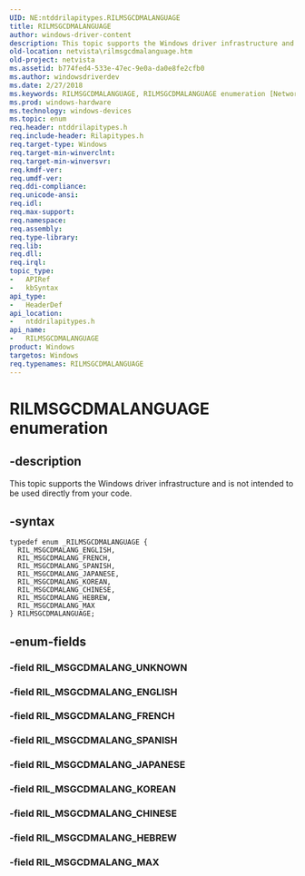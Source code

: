 ```yaml
---
UID: NE:ntddrilapitypes.RILMSGCDMALANGUAGE
title: RILMSGCDMALANGUAGE
author: windows-driver-content
description: This topic supports the Windows driver infrastructure and is not intended to be used directly from your code.
old-location: netvista\rilmsgcdmalanguage.htm
old-project: netvista
ms.assetid: b774fed4-533e-47ec-9e0a-da0e8fe2cfb0
ms.author: windowsdriverdev
ms.date: 2/27/2018
ms.keywords: RILMSGCDMALANGUAGE, RILMSGCDMALANGUAGE enumeration [Network Drivers Starting with Windows Vista], RIL_MSGCDMALANG_CHINESE, RIL_MSGCDMALANG_ENGLISH, RIL_MSGCDMALANG_FRENCH, RIL_MSGCDMALANG_HEBREW, RIL_MSGCDMALANG_JAPANESE, RIL_MSGCDMALANG_KOREAN, RIL_MSGCDMALANG_MAX, RIL_MSGCDMALANG_SPANISH, netvista.rilmsgcdmalanguage, ntddrilapitypes/RILMSGCDMALANGUAGE, ntddrilapitypes/RIL_MSGCDMALANG_CHINESE, ntddrilapitypes/RIL_MSGCDMALANG_ENGLISH, ntddrilapitypes/RIL_MSGCDMALANG_FRENCH, ntddrilapitypes/RIL_MSGCDMALANG_HEBREW, ntddrilapitypes/RIL_MSGCDMALANG_JAPANESE, ntddrilapitypes/RIL_MSGCDMALANG_KOREAN, ntddrilapitypes/RIL_MSGCDMALANG_MAX, ntddrilapitypes/RIL_MSGCDMALANG_SPANISH
ms.prod: windows-hardware
ms.technology: windows-devices
ms.topic: enum
req.header: ntddrilapitypes.h
req.include-header: Rilapitypes.h
req.target-type: Windows
req.target-min-winverclnt: 
req.target-min-winversvr: 
req.kmdf-ver: 
req.umdf-ver: 
req.ddi-compliance: 
req.unicode-ansi: 
req.idl: 
req.max-support: 
req.namespace: 
req.assembly: 
req.type-library: 
req.lib: 
req.dll: 
req.irql: 
topic_type:
-	APIRef
-	kbSyntax
api_type:
-	HeaderDef
api_location:
-	ntddrilapitypes.h
api_name:
-	RILMSGCDMALANGUAGE
product: Windows
targetos: Windows
req.typenames: RILMSGCDMALANGUAGE
---
```


# RILMSGCDMALANGUAGE enumeration


## -description


This topic supports the Windows driver infrastructure and is not intended to be used directly from your code.


## -syntax


````
typedef enum _RILMSGCDMALANGUAGE { 
  RIL_MSGCDMALANG_ENGLISH,
  RIL_MSGCDMALANG_FRENCH,
  RIL_MSGCDMALANG_SPANISH,
  RIL_MSGCDMALANG_JAPANESE,
  RIL_MSGCDMALANG_KOREAN,
  RIL_MSGCDMALANG_CHINESE,
  RIL_MSGCDMALANG_HEBREW,
  RIL_MSGCDMALANG_MAX
} RILMSGCDMALANGUAGE;
````


## -enum-fields




### -field RIL_MSGCDMALANG_UNKNOWN


### -field RIL_MSGCDMALANG_ENGLISH


### -field RIL_MSGCDMALANG_FRENCH


### -field RIL_MSGCDMALANG_SPANISH


### -field RIL_MSGCDMALANG_JAPANESE


### -field RIL_MSGCDMALANG_KOREAN


### -field RIL_MSGCDMALANG_CHINESE


### -field RIL_MSGCDMALANG_HEBREW


### -field RIL_MSGCDMALANG_MAX

